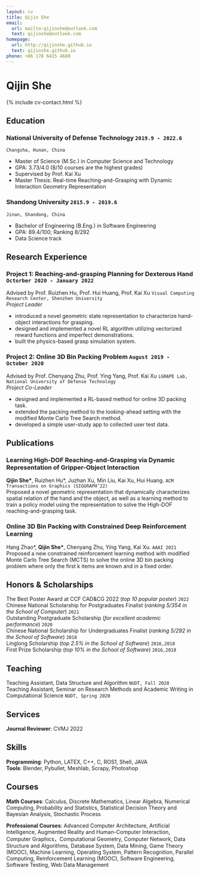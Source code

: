 ```yaml
---
layout: cv
title: Qijin She
email:
  url: mailto:qijinshe@outlook.com
  text: qijinshe@outlook.com
homepage:
  url: http://qijinshe.github.io
  text: qijinshe.github.io
phone: +86 178 6415 4680
---
```


# Qijin She

{% include cv-contact.html %}
<!-- ## **Introduction**
My research interests are in reinforcement learning, computer graphics and robotics, with a focus on applying learning methods to robotic manipulation and animation generation. -->

## **Education**

### **National University of Defense Technology** `2019.9 - 2022.6`

```
Changsha, Hunan, China
```

- Master of Science (M.Sc.) in Computer Science and Technology
- GPA: 3.73/4.0 (8/10 courses are the highest grades)
- Supervised by Prof. Kai Xu
- Master Thesis: Real-time Reaching-and-Grasping with Dynamic Interaction Geometry Representation

### **Shandong University** `2015.9 - 2019.6`

```
Jinan, Shandong, China
```

- Bachelor of Engineering (B.Eng.) in Software Engineering
- GPA: 89.4/100; Ranking 8/292
- Data Science track


## **Research Experience**

### **Project 1: Reaching-and-grasping Planning for Dexterous Hand** `Octorber 2020 - January 2022` <br>
Advised by Prof. Ruizhen Hu, Prof. Hui Huang, Prof. Kai Xu `Visual Computing Research Center, Shenzhen University`<br>
_Project Leader_ <br>
* introduced a novel geometric state representation to characterize hand-object interactions for grasping.
* designed and implemented a novel RL algorithm utilizing vectorized reward functions and imperfect demonstrations.
* built the physics-based grasp simulation system.

### **Project 2: Online 3D Bin Packing Problem** `August 2019 - October 2020`<br>
Advised by Prof. Chenyang Zhu, Prof. Ying Yang, Prof. Kai Xu `iGRAPE Lab, National University of Defense Technology` <br>
_Project Co-Leader_ <br>
* designed and implemented a RL-based method for online 3D packing task.
* extended the packing method to the looking-ahead setting with the modified Monte Carlo Tree Search method.
* developed a simple user-study app to collected user test data.


## **Publications**
<!-- * indicates equal contribution -->
### **Learning High-DOF Reaching-and-Grasping via Dynamic Representation of Gripper-Object Interaction** <br>
<!-- [[Project](https://kevinkaixu.net/projects/ibsgrasp.html)] -->
**Qijin She\***, Ruizhen Hu*, Juzhan Xu, Min Liu, Kai Xu, Hui Huang. `ACM Transactions on Graphics (SIGGRAPH’22)`<br>
Proposed a novel geometric representation that dynamically characterizes spatial relation of the hand and the object, as well as a learning method
to train a policy model using the representation to solve the High-DOF reaching-and-grasping task.

### **Online 3D Bin Packing with Constrained Deep Reinforcement Learning** <br>
<!-- [[Paper](https://ojs.aaai.org/index.php/AAAI/article/view/16155/15962)][[Code](https://github.com/alexfrom0815/Online-3D-BPP-DRL)] -->
Hang Zhao*, **Qijin She\***, Chenyang Zhu, Ying Yang, Kai Xu. `AAAI 2021` <br>
Proposed a new constrained reinforcement learning method with modified Monte Carlo Tree Search (MCTS) to solve the online 3D bin packing problem where only the first k items are known and in a fixed order.

## **Honors & Scholarships**

The Best Poster Award at CCF CAD&CG 2022 (_top 10 popular poster_) `2022` <br>
Chinese National Scholarship for Postgraduates Finalist (_ranking 5/354 in the School of Computer_) `2021` <br>
Outstanding Postgraduate Scholarship (_for excellent academic performance_) `2020` <br>
Chinese National Scholarship for Undergraduates Finalist (_ranking 5/292 in the School of Software_) `2018`  <br>
Linglong Scholarship (_top 2.5% in the School of Software_) `2016,2018`  <br>
First Prize Scholarship (_top 10% in the School of Software_) `2016,2018`  <br>

## **Teaching**
Teaching Assistant, Data Structure and Algorithm `NUDT, Fall 2020` <br>
Teaching Assistant, Seminar on Research Methods and Academic Writing in Computational Science `NUDT, Spring 2020` <br>

## **Services**

**Journal Reviewer**: CVMJ 2022

## **Skills**
**Programming**: Python, LATEX, C++, C, ROS1, Shell, JAVA <br>
**Tools**: Blender, Pybullet, Meshlab, Scrapy, Photoshop <br>

## **Courses**
**Math Courses**: Calculus, Discrete Mathematics, Linear Algebra, Numerical Computing, Probability and Statistics, Statistical Decision Theory and Bayesian Analysis, Stochastic Process <br>

**Professional Courses**: Advanced Computer Architecture, Artificial Intelligence, Augmented Reality and Human-Computer Interaction, Computer Graphics，Computational Geometry, Computer Network, Data Structure and Algorithms, Database System, Data Mining, Game Theory (MOOC), Machine Learning, Operating System, Pattern Recognition, Parallel Computing, Reinforcement Learning (MOOC), Software Engineering, Software Testing, Web Data Management <br>



<!-- ### Footer

Last updated: May 2013 -->
